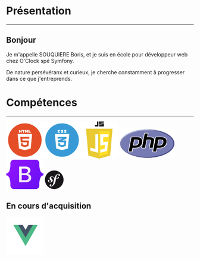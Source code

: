 

# Présentation

---

## Bonjour
 
 Je m'appelle SOUQUIERE Boris, et je suis en école pour développeur web chez O'Clock spé Symfony.
 
 De nature persévéranx et curieux, je cherche constamment à progresser dans ce que j'entreprends.

# Compétences

---


<img src="html.png" width="100" height="auto"><img src="css.png" width="100" height="auto"><img src="js-logo.png" width="100" height="auto">
<img src="PHP-logo.svg.png" width="150" height="auto"> <img src="Bootstrap_logo.svg.png" width="100" height="auto" padding-left="200px">
<img src="symfony.svg.png" width ="50" height ="auto" width="100" height="auto"> 


## En cours d'acquisition

<img src="vue.png" width="100" height="auto">
